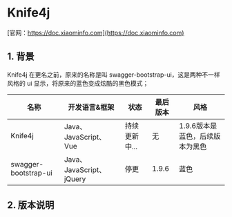 # Knife4j

[官网：https://doc.xiaominfo.com](https://doc.xiaominfo.com)

## 1. 背景

Knife4j 在更名之前，原来的名称是叫 swagger-bootstrap-ui，这是两种不一样风格的 ui 显示，将原来的蓝色变成炫酷的黑色模式；


| 名称                 | 开发语言&框架            | 状态          | 最后版本 | 风格 |
| -------------------- | ------------------------ | ------------- | -------- | ---- |
| Knife4j              | Java、JavaScript、Vue    | 持续更新中... | 无       | 1.9.6版本是蓝色，后续版本为黑色 |
| swagger-bootstrap-ui | Java、JavaScript、jQuery | 停更          | 1.9.6    | 蓝色 |


## 2. 版本说明

```

```